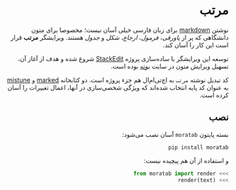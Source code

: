 <div dir=rtl>


# مرتب

نوشتن [markdown] برای زبان فارسی خیلی آسان نیست؛ مخصوصا برای متون دانشگاهی که پر از *پاورقی*، *فرمول*، *ارجاع*، *شکل* و *جدول* هستند. ویرایشگر **مرتب** قرار است این کار را آسان کند.

توسعه این ویرایشگر با ساده‌سازی پروژه [StackEdit] شروع شده و هدف از آغاز آن، تسهیل ویرایش متون در سایت [بوته] بوده است.

کد تبدیل نوشته `مرتب` به اچ‌تی‌ام‌ال هم جزء پروژه است. دو کتابخانه [marked] و [mistune] به عنوان کد پایه انتخاب شده‌اند که ویژگی شخصی‌سازی در آنها، اعمال تغییرات را آسان کرده است.


## نصب

بسته پایتون `moratab` آسان نصب می‌شود:

```
pip install moratab
```

و استفاده از آن هم پیچیده نیست:

```python
>>> from moratab import render
>>> render(text)
```


[بوته]: http://www.boute.ir
[markdown]: http://daringfireball.net/projects/markdown/
[marked]: https://github.com/chjj/marked 
[mistune]: https://github.com/lepture/mistune
[StackEdit]: https://github.com/benweet/stackedit

